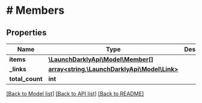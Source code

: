 # # Members

## Properties

Name | Type | Description | Notes
------------ | ------------- | ------------- | -------------
**items** | [**\LaunchDarklyApi\Model\Member[]**](Member.md) |  |
**_links** | [**array<string,\LaunchDarklyApi\Model\Link>**](Link.md) |  |
**total_count** | **int** |  | [optional]

[[Back to Model list]](../../README.md#models) [[Back to API list]](../../README.md#endpoints) [[Back to README]](../../README.md)
